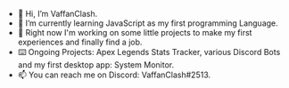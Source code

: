 - 👋 Hi, I’m VaffanClash.
- 🌱 I’m currently learning JavaScript as my first programming Language.
- 👀 Right now I'm working on some little projects to make my first experiences and finally find a job.
- ⌨️ Ongoing Projects: Apex Legends Stats Tracker, various Discord Bots and my first desktop app: System Monitor.
- 📫 You can reach me on Discord: VaffanClash#2513.

<!---
VaffanClash/VaffanClash is a ✨ special ✨ repository because its `README.md` (this file) appears on your GitHub profile.
You can click the Preview link to take a look at your changes.
--->
